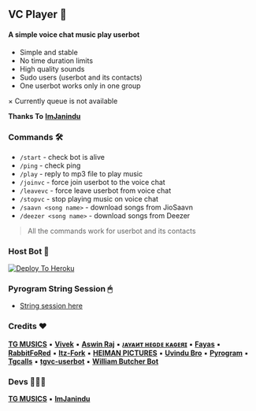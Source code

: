 ## VC Player 🎵

#### A simple voice chat music play userbot

- Simple and stable
- No time duration limits
- High quality sounds
- Sudo users (userbot and its contacts)
- One userbot works only in one group

× Currently queue is not available

**Thanks To** **[ImJanindu](https://github.com/ImJanindu)**

### Commands 🛠

- `/start` - check bot is alive
- `/ping` - check ping
- `/play` - reply to mp3 file to play music
- `/joinvc` - force join userbot to the voice chat
- `/leavevc` - force leave userbot from voice chat
- `/stopvc` - stop playing music on voice chat
- `/saavn <song name>` - download songs from JioSaavn
- `/deezer <song name>` - download songs from Deezer

> All the commands work for userbot and its contacts

### Host Bot 📡

[![Deploy To Heroku](https://www.herokucdn.com/deploy/button.svg)](https://heroku.com/deploy?template=https://github.com/Rishabhbhansingh1/vcplayerbot)

### Pyrogram String Session 🖱
- [String session here](https://replit.com/@SpEcHiDe/GenerateStringSession)

### Credits ❤
**[TG MUSICS](https://github.com/TG-Musics)** ▪ **[Vivek](https://github.com/VIVEK-TP)** ▪ **[Aswin Raj](https://github.com/ASWIN-RAJ-TG)** ▪ **[ᴊᴀʏᴀиᴛ ʜᴇɢᴅᴇ ᴋᴀɢᴇяɪ](https://github.com/jayantkagerI)** ▪ **[Fayas](https://github.com/FAYASNOUSHAD)** ▪ **[RabbitFoRed](https://github.com/RabbitFored)** ▪ **[Itz-Fork](https://github.com/Itz-fork)** ▪ **[HEIMAN PICTURES](https://github.com/HeimanPictures)** ▪ **[Uvindu Bro](https://github.com/UvinduBro)** ▪ **[Pyrogram](https://github.com/pyrogram/pyrogram)** ▪ **[Tgcalls](https://github.com/MarshalX/tgcalls)** ▪ **[tgvc-userbot](https://github.com/callsmusic/tgvc-userbot)** ▪ **[William Butcher Bot](https://github.com/thehamkercat/WilliamButcherBot)**

### Devs 👨🏻‍💻
**[TG MUSICS](https://github.com/TG-Musics)** ▪ **[ImJanindu](https://github.com/ImJanindu)**
